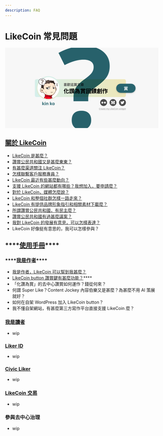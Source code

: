 ```yaml
---
description: FAQ
---
```


# LikeCoin 常見問題

![](.gitbook/assets/likecoin_ad27_small_update-01.png)

## [關於 LikeCoin](https://docs.like.co/v/zh/about/likecoin) <a id="about-likecoin"></a>

* [LikeCoin 是甚麼？](https://docs.like.co/v/zh/about/likecoin#about)
* [讚賞公民共和國又是甚麼東東？](https://docs.like.co/v/zh/about/likecoin#republic-of-liker-land)
* [有甚麼渠道關注 LikeCoin？](https://docs.like.co/v/zh/about/likecoin#follow-us)
* [怎樣聯繫客戶服務專員？](https://docs.like.co/v/zh/about/likecoin#cs)
* [LikeCoin 最近有些甚麼動向？](https://docs.like.co/v/zh/about/likecoin/updates)
* [支援 LikeCoin 的網站都有哪些？我想加入，要申請麼？](https://docs.like.co/v/zh/about/likecoin/list-of-media)
* [對於 LikeCoin，媒體怎麼說？](https://docs.like.co/v/zh/about-likecoin/on-the-news)
* [LikeCoin 和整個社群怎樣一路走來？](https://docs.like.co/v/zh/about/likecoin/background)
* [LikeCoin 有提供品牌形象指引和相關素材下載麼？](https://docs.like.co/v/zh/about/likecoin/presskit)
* [所謂讚賞公民共和國，有民主麼？](https://docs.like.co/v/zh/about/governance)
* [讚賞公民共和國有過甚麼議案？](https://docs.like.co/v/zh/about/governance/proposals)
* [我對 LikeCoin 的發展有意見，可以怎樣表達？](https://docs.like.co/v/zh/about/governance/community-call)
* LikeCoin 好像挺有意思的，我可以怎樣參與？

## \*\*\*\*[**使用手冊**](https://docs.like.co/v/zh/user-guide/)\*\*\*\* <a id="user-guide"></a>

### \*\*\*\*[**我是作者**](https://docs.like.co/v/zh/user-guide/content-creators)\*\*\*\* <a id="content-creator"></a>

* [我是作者，LikeCoin 可以幫到我甚麼？](https://docs.like.co/v/zh/user-guide/content-creators)
* [LikeCoin button 讚賞鍵有甚麼功能？](https://docs.like.co/v/zh/user-guide/content-creators/likecoin-button)\*\*\*\*
* 「化讚為賞」的去中心讚賞如何運作？錢從何來？
* 何謂 Super Like？Content Jockey 內容伯樂又是甚麼？為甚麼不用 AI 策展就好？
* 如何在自架 WordPress 加入 LikeCoin button？
* 我不懂自架網站，有甚麼第三方寫作平台直接支援 LikeCoin 麼？

### [我是讀者](https://docs.like.co/v/zh/user-guide/reader) <a id="reader"></a>

* wip 

### [Liker ID](https://docs.like.co/v/zh/user-guide/liker-id)

* wip

### [Civic Liker](https://docs.like.co/v/zh/user-guide/civic-liker)

* wip

### [LikeCoin 交易](https://docs.like.co/v/zh/user-guide/likecoin-token) <a id="trading-likecoin"></a>

* wip

### 參與去中心治理

* wip













